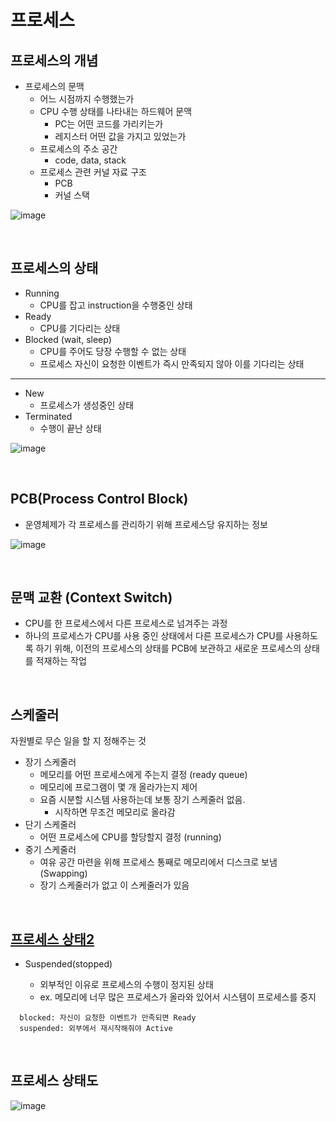 # 프로세스

## 프로세스의 개념

- 프로세스의 문맥
  - 어느 시점까지 수행했는가
  - CPU 수행 상태를 나타내는 하드웨어 문맥
    - PC는 어떤 코드를 가리키는가
    - 레지스터 어떤 값을 가지고 있었는가
  - 프로세스의 주소 공간
    - code, data, stack
  - 프로세스 관련 커널 자료 구조
    - PCB
    - 커널 스택

![image](https://user-images.githubusercontent.com/36289638/126326483-1dd510d2-0db5-4dc7-bd4f-3e46b124227d.png)

<br>

## 프로세스의 상태

- Running
  - CPU를 잡고 instruction을 수행중인 상태
- Ready
  - CPU를 기다리는 상태
- Blocked (wait, sleep)
  - CPU를 주어도 당장 수행할 수 없는 상태
  - 프로세스 자신이 요청한 이벤트가 즉시 만족되지 않아 이를 기다리는 상태

---

- New
  - 프로세스가 생성중인 상태
- Terminated
  - 수행이 끝난 상태

![image](https://user-images.githubusercontent.com/36289638/126327306-fa33bca9-ea99-482b-bf67-c29c8a304059.png)

<br>

## PCB(Process Control Block)

- 운영체제가 각 프로세스를 관리하기 위해 프로세스당 유지하는 정보

![image](https://user-images.githubusercontent.com/36289638/126329662-8778e65b-d39b-4e2e-a254-71b0fd9307df.png)

<br>

## 문맥 교환 (Context Switch)

- CPU를 한 프로세스에서 다른 프로세스로 넘겨주는 과정
- 하나의 프로세스가 CPU를 사용 중인 상태에서 다른 프로세스가 CPU를 사용하도록 하기 위해, 이전의 프로세스의 상태를 PCB에 보관하고 새로운 프로세스의 상태를 적재하는 작업

<br>

## 스케줄러

자원별로 무슨 일을 할 지 정해주는 것

- 장기 스케줄러
  - 메모리를 어떤 프로세스에게 주는지 결정 (ready queue)
  - 메모리에 프로그램이 몇 개 올라가는지 제어
  - 요즘 시분할 시스템 사용하는데 보통 장기 스케줄러 없음.
    - 시작하면 무조건 메모리로 올라감
- 단기 스케줄러
  - 어떤 프로세스에 CPU를 할당할지 결정 (running)
- 중기 스케줄러
  - 여유 공간 마련을 위해 프로세스 통째로 메모리에서 디스크로 보냄 (Swapping)
  - 장기 스케줄러가 없고 이 스케줄러가 있음

<br>

## [프로세스 상태2](#프로세스의-상태)

- Suspended(stopped)

  - 외부적인 이유로 프로세스의 수행이 정지된 상태
  - ex. 메모리에 너무 많은 프로세스가 올라와 있어서 시스템이 프로세스를 중지

```
  blocked: 자신이 요청한 이벤트가 만족되면 Ready
  suspended: 외부에서 재시작해줘야 Active
```

<br>

## 프로세스 상태도

![image](https://user-images.githubusercontent.com/36289638/126503295-d63019f4-8829-4aca-90ea-be6390ebb4ae.png)
